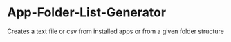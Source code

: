 # App-Folder-List-Generator
Creates a text file or csv from installed apps or from a given folder structure

